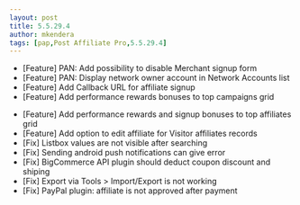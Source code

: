 ```yaml
---
layout: post
title: 5.5.29.4
author: mkendera
tags: [pap,Post Affiliate Pro,5.5.29.4]
---
```


- [Feature] PAN: Add possibility to disable Merchant signup form
- [Feature] PAN: Display network owner account in Network Accounts list
- [Feature] Add Callback URL for affiliate signup
- [Feature] Add performance rewards bonuses to top campaigns grid

<!--more-->

- [Feature] Add performance rewards and signup bonuses to top affiliates grid
- [Feature] Add option to edit affiliate for Visitor affiliates records
- [Fix] Listbox values are not visible after searching
- [Fix] Sending android push notifications can give error
- [Fix] BigCommerce API plugin should deduct coupon discount and shiping
- [Fix] Export via Tools > Import/Export is not working
- [Fix] PayPal plugin: affiliate is not approved after payment
